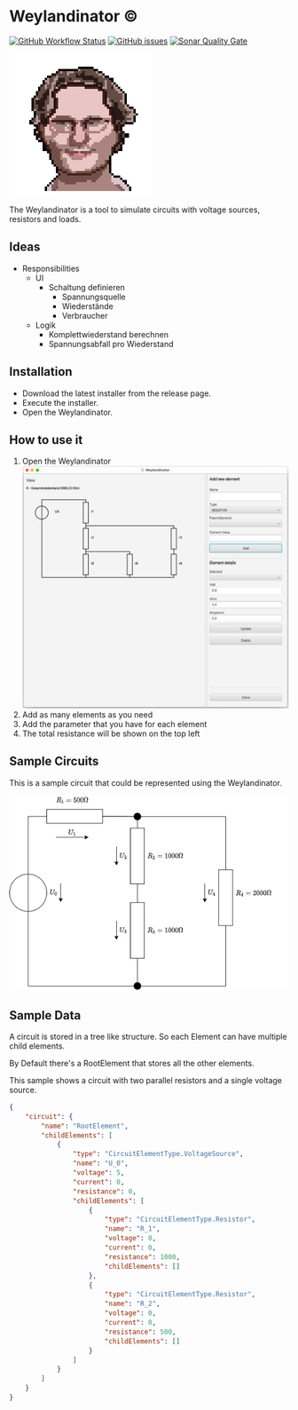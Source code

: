 # Weylandinator ©

[![GitHub Workflow Status](https://img.shields.io/github/workflow/status/MrF3lix/weylandinator/CI?label=CI&logo=GitHUb)](https://github.com/MrF3lix/weylandinator/actions?query=workflow%3ACI)
[![GitHub issues](https://img.shields.io/github/issues/MrF3lix/weylandinator)](https://github.com/MrF3lix/weylandinator/issues)
[![Sonar Quality Gate](https://img.shields.io/sonar/quality_gate/MrF3lix_weylandinator?logo=SonarCloud&server=https%3A%2F%2Fsonarcloud.io)](https://sonarcloud.io/dashboard?id=MrF3lix_weylandinator)

![Weylandinator](./img/weylandinator-logo.png)

The Weylandinator is a tool to simulate circuits with voltage sources, resistors and loads.

## Ideas

- Responsibilities
  - UI
    - Schaltung definieren
      - Spannungsquelle
      - Wiederstände
      - Verbraucher
  - Logik
    - Komplettwiederstand berechnen
    - Spannungsabfall pro Wiederstand

## Installation

- Download the latest installer from the release page.
- Execute the installer.
- Open the Weylandinator.

## How to use it

1. Open the Weylandinator
![Weylandinator](./img/weylandinator-screenshot-v1.0.0.png)
1. Add as many elements as you need
1. Add the parameter that you have for each element
1. The total resistance will be shown on the top left

## Sample Circuits

This is a sample circuit that could be represented using the Weylandinator.

![Sample Circuits](./img/beispiel.png)

## Sample Data

A circuit is stored in a tree like structure. So each Element can have multiple child elements.

By Default there's a RootElement that stores all the other elements.

This sample shows a circuit with two parallel resistors and a single voltage source.

```JSON
{
    "circuit": {
        "name": "RootElement",
        "childElements": [
            {
                "type": "CircuitElementType.VoltageSource",
                "name": "U_0",
                "voltage": 5,
                "current": 0,
                "resistance": 0,
                "childElements": [
                    {
                        "type": "CircuitElementType.Resistor",
                        "name": "R_1",
                        "voltage": 0,
                        "current": 0,
                        "resistance": 1000,
                        "childElements": []
                    },
                    {
                        "type": "CircuitElementType.Resistor",
                        "name": "R_2",
                        "voltage": 0,
                        "current": 0,
                        "resistance": 500,
                        "childElements": []
                    }
                ]
            }
        ]
    }
}
```

